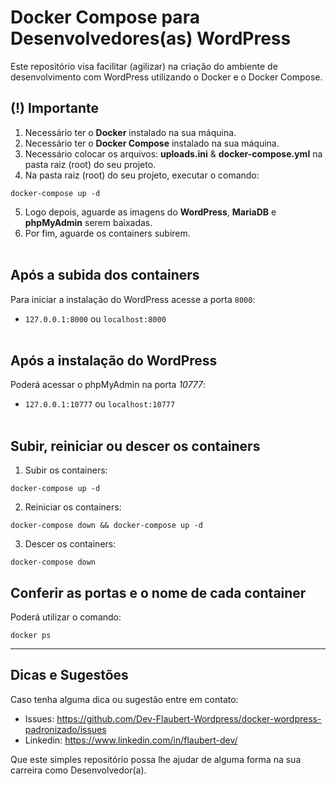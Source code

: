 # Docker Compose para Desenvolvedores(as) WordPress

Este repositório visa facilitar (agilizar) na criação do ambiente de desenvolvimento com WordPress utilizando o Docker e o Docker Compose.
<br/>

## (!) Importante

1. Necessário ter o **Docker** instalado na sua máquina.
2. Necessário ter o **Docker Compose** instalado na sua máquina.
3. Necessário colocar os arquivos: **uploads.ini** & **docker-compose.yml** na pasta raiz (root) do seu projeto.
4. Na pasta raiz (root) do seu projeto, executar o comando: 
```shell
docker-compose up -d 
```
5. Logo depois, aguarde as imagens do **WordPress**, **MariaDB** e **phpMyAdmin** serem baixadas.
6. Por fim, aguarde os containers subirem.<br/><br/>

## Após a subida dos containers

Para iniciar a instalação do WordPress acesse a porta `8000`:

- `127.0.0.1:8000` ou `localhost:8000`<br/><br/>

## Após a instalação do WordPress

Poderá acessar o phpMyAdmin na porta *10777*:

- `127.0.0.1:10777` ou `localhost:10777`<br/><br/>

## Subir, reiniciar ou descer os containers

1. Subir os containers:
```shell
docker-compose up -d
```
2. Reiniciar os containers:
```shell
docker-compose down && docker-compose up -d
```
3. Descer os containers:
```shell
docker-compose down
```
## Conferir as portas e o nome de cada container

Poderá utilizar o comando:

```shell
docker ps
```
------

## Dicas e Sugestões

Caso tenha alguma dica ou sugestão entre em contato:

- Issues: https://github.com/Dev-Flaubert-Wordpress/docker-wordpress-padronizado/issues
- Linkedin: https://www.linkedin.com/in/flaubert-dev/

Que este simples repositório possa lhe ajudar de alguma forma na sua carreira como Desenvolvedor(a).
